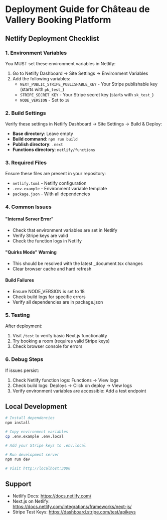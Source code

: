 # Deployment Guide for Château de Vallery Booking Platform

## Netlify Deployment Checklist

### 1. Environment Variables
You MUST set these environment variables in Netlify:

1. Go to Netlify Dashboard → Site Settings → Environment Variables
2. Add the following variables:
   - `NEXT_PUBLIC_STRIPE_PUBLISHABLE_KEY` - Your Stripe publishable key (starts with `pk_test_`)
   - `STRIPE_SECRET_KEY` - Your Stripe secret key (starts with `sk_test_`)
   - `NODE_VERSION` - Set to `18`

### 2. Build Settings
Verify these settings in Netlify Dashboard → Site Settings → Build & Deploy:

- **Base directory**: Leave empty
- **Build command**: `npm run build`
- **Publish directory**: `.next`
- **Functions directory**: `netlify/functions`

### 3. Required Files
Ensure these files are present in your repository:
- `netlify.toml` - Netlify configuration
- `.env.example` - Environment variable template
- `package.json` - With all dependencies

### 4. Common Issues

#### "Internal Server Error"
- Check that environment variables are set in Netlify
- Verify Stripe keys are valid
- Check the function logs in Netlify

#### "Quirks Mode" Warning
- This should be resolved with the latest _document.tsx changes
- Clear browser cache and hard refresh

#### Build Failures
- Ensure NODE_VERSION is set to 18
- Check build logs for specific errors
- Verify all dependencies are in package.json

### 5. Testing
After deployment:
1. Visit `/test` to verify basic Next.js functionality
2. Try booking a room (requires valid Stripe keys)
3. Check browser console for errors

### 6. Debug Steps
If issues persist:
1. Check Netlify function logs: Functions → View logs
2. Check build logs: Deploys → Click on deploy → View logs
3. Verify environment variables are accessible: Add a test endpoint

## Local Development
```bash
# Install dependencies
npm install

# Copy environment variables
cp .env.example .env.local

# Add your Stripe keys to .env.local

# Run development server
npm run dev

# Visit http://localhost:3000
```

## Support
- Netlify Docs: https://docs.netlify.com/
- Next.js on Netlify: https://docs.netlify.com/integrations/frameworks/next-js/
- Stripe Test Keys: https://dashboard.stripe.com/test/apikeys